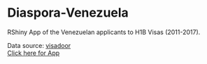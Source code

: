 # Diaspora-Venezuela
RShiny App of the Venezuelan applicants to H1B Visas (2011-2017).

Data source: [visadoor](visadoor.com)\
[Click here for App](https://prodriguezsosa.shinyapps.io/visadoor-app/)

